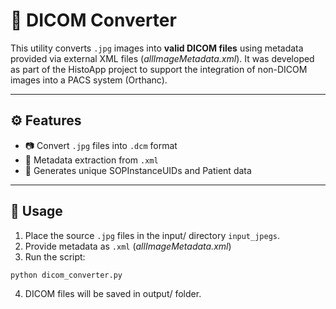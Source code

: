 # 🔄 DICOM Converter

This utility converts `.jpg` images into **valid DICOM files** using metadata provided via external XML files (*allImageMetadata.xml*). It was developed as part of the HistoApp project to support the integration of non-DICOM images into a PACS system (Orthanc).

---

## ⚙️ Features

- 📷 Convert `.jpg` files into `.dcm` format
- 📄 Metadata extraction from `.xml`
- 🔗 Generates unique SOPInstanceUIDs and Patient data

---

## 🚀 Usage
1. Place the source `.jpg` files in the input/ directory `input_jpegs`.
2. Provide metadata as `.xml` (*allImageMetadata.xml*) 
3. Run the script:
```bash
python dicom_converter.py
```
4. DICOM files will be saved in output/ folder.